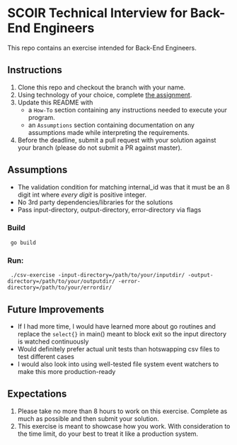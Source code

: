 # SCOIR Technical Interview for Back-End Engineers
This repo contains an exercise intended for Back-End Engineers.

## Instructions
1. Clone this repo and checkout the branch with your name.
1. Using technology of your choice, complete [the assignment](./Assignment.md).
1. Update this README with
    * a `How-To` section containing any instructions needed to execute your program.
    * an `Assumptions` section containing documentation on any assumptions made while interpreting the requirements.
1. Before the deadline, submit a pull request with your solution against your branch (please do not submit a PR against master).

## Assumptions
- The validation condition for matching internal_id was that it must be an 8 digit int where *every digit* is positive integer.
- No 3rd party dependencies/libraries for the solutions
- Pass input-directory, output-directory, error-directory via flags
### Build
```
 go build

```
### Run:
```
 ./csv-exercise -input-directory=/path/to/your/inputdir/ -output-directory=/path/to/your/outputdir/ -error-directory=/path/to/your/errordir/

```
## Future Improvements
 - If I had more time, I would have learned more about go routines and replace the `select{}` in main() meant to block exit so the input directory is watched continuously 
 - Would definitely prefer actual unit tests than hotswapping csv files to test different cases
 - I would also look into using well-tested file system event watchers to make this more production-ready    

## Expectations
1. Please take no more than 8 hours to work on this exercise. Complete as much as possible and then submit your solution.
1. This exercise is meant to showcase how you work. With consideration to the time limit, do your best to treat it like a production system.
